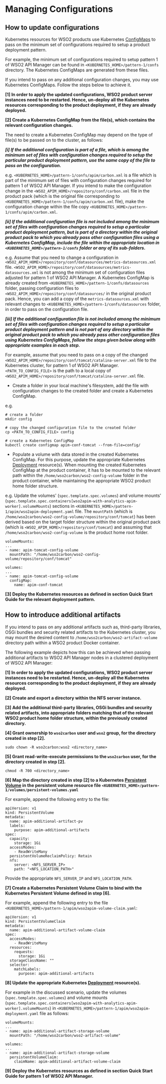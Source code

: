 # Managing Configurations

## How to update configurations

Kubernetes resources for WSO2 products use Kubernetes [ConfigMaps](https://kubernetes.io/docs/tasks/configure-pod-container/configure-pod-configmap/)
to pass on the minimum set of configurations required to setup a product deployment pattern.

For example, the minimum set of configurations required to setup pattern 1 of WSO2 API Manager can be found in `<KUBERNETES_HOME>/pattern-1/confs`
directory. The Kubernetes ConfigMaps are generated from these files.

If you intend to pass on any additional configuration changes, you may use Kubernetes ConfigMaps. Follow the 
steps below to achieve it.

**[1] In order to apply the updated configurations, WSO2 product server instances need to be restarted. Hence, un-deploy all the Kubernetes resources
corresponding to the product deployment, if they are already deployed.**

**[2] Create a Kubernetes ConfigMap from the file(s), which contains the relevant configuration changes.**

The need to create a Kubernetes ConfigMap may depend on the type of file(s) to be passed on to the cluster, as follows:

***[i] If the additional configuration is part of a file, which is among the minimum set of files with configuration changes required to setup
the particular product deployment pattern, use the same copy of the file to pass on the configuration.***

e.g. `<KUBERNETES_HOME>/pattern-1/confs/apim/carbon.xml` is a file which is part of the minimum set of files with configuration changes required for
pattern 1 of WSO2 API Manager. If you intend to make the configuration change in the `<WSO2_APIM_HOME>/repository/conf/carbon.xml`
file in the product pack (which is the original file corresponding to `<KUBERNETES_HOME>/pattern-1/confs/apim/carbon.xml` file),
make the configuration change within the file copy `<KUBERNETES_HOME>/pattern-1/confs/apim/carbon.xml`.

***[ii] If the additional configuration file is not included among the minimum set of files with configuration changes required to setup
a particular product deployment pattern, but is part of a directory within the original product pack to which you already pass other configuration files
using a Kubernetes ConfigMap, include the file within the appropriate location in `<KUBERNETES_HOME>/pattern-1/confs` folder or any of its sub-folders.***

e.g. Assume that you need to change a configuration in `<WSO2_APIM_HOME>/repository/conf/datasources/metrics-datasources.xml` file.
`<WSO2_APIM_HOME>/repository/conf/datasources/metrics-datasources.xml` is not among the minimum set of configuration files adjusted
for pattern 1 of WSO2 API Manager. A Kubernetes ConfigMap is already created from `<KUBERNETES_HOME>/pattern-1/confs/datasources` folder,
passing configuration files to `<WSO2_APIM_HOME>/repository/conf/datasources/` in the original product pack. Hence, you can add a copy of the `metrics-datasources.xml`
with relevant changes to `<KUBERNETES_HOME>/pattern-1/confs/datasources` folder, in order to pass on the configuration file.

***[iii] If the additional configuration file is not included among the minimum set of files with configuration changes required to setup a particular product
deployment pattern and is **not** part of any directory within the original product pack to which you already pass other configuration files
using Kubernetes ConfigMaps, follow the steps given below along with appropriate examples in each step.***

For example, assume that you need to pass on a copy of the changed `<WSO2_APIM_HOME>/repository/conf/tomcat/catalina-server.xml` file
to the Kubernetes cluster, for pattern 1 of WSO2 API Manager. `<PATH_TO_CONFIG_FILE>` is the path to a local copy of
`<WSO2_APIM_HOME>/repository/conf/tomcat/catalina-server.xml` file.

* Create a folder in your local machine's filesystem, add the file with configuration changes to the created folder and
create a Kubernetes ConfigMap.

e.g.

```
# create a folder
mkdir config

# copy the changed configuration file to the created folder
cp <PATH_TO_CONFIG_FILE> config

# create a Kubernetes ConfigMap
kubectl create configmap apim-conf-tomcat --from-file=config/
```

* Populate a volume with data stored in the created Kubernetes ConfigMap. For this purpose, update the appropriate
Kubernetes [Deployment](https://kubernetes.io/docs/concepts/workloads/controllers/deployment/) resource(s). When mounting
the created Kubernetes ConfigMap at the product container, it has to be mounted to the relevant path within the
`/home/wso2carbon/wso2-config-volume` folder in the product container, while maintaining the appropriate WSO2 product home folder structure.

e.g. Update the volumes' (`spec.template.spec.volumes`) and volume mounts' (`spec.template.spec.containers[wso2apim-with-analytics-apim-worker].volumeMounts`) sections in
`<KUBERNETES_HOME>/pattern-1/apim/wso2apim-deployment.yaml` file. The `mountPath` (which is `/home/wso2carbon/wso2-config-volume/repository/conf/tomcat`)
has been derived based on the target folder structure within the original product pack (which is `<WSO2_APIM_HOME>/repository/conf/tomcat`) and assuming that
`/home/wso2carbon/wso2-config-volume` is the product home root folder.

```
volumeMounts:
...
- name: apim-tomcat-config-volume
  mountPath: "/home/wso2carbon/wso2-config-volume/repository/conf/tomcat"

volumes:
...
- name: apim-tomcat-config-volume
  configMap:
    name: apim-conf-tomcat
```

**[3] Deploy the Kubernetes resources as defined in section **Quick Start Guide** for the relevant deployment pattern.**

## How to introduce additional artifacts

If you intend to pass on any additional artifacts such as, third-party libraries, OSGi bundles and security related artifacts to the Kubernetes cluster,
you may mount the desired content to `/home/wso2carbon/wso2-artifact-volume` directory path within a WSO2 product Docker container.

The following example depicts how this can be achieved when passing additional artifacts to WSO2 API Manager nodes
in a clustered deployment of WSO2 API Manager:

**[1] In order to apply the updated configurations, WSO2 product server instances need to be restarted. Hence, un-deploy all the Kubernetes resources
corresponding to the product deployment, if they are already deployed.**

**[2] Create and export a directory within the NFS server instance.**
   
**[3] Add the additional third-party libraries, OSGi bundles and security related artifacts, into appropriate
folders matching that of the relevant WSO2 product home folder structure, within the previously created directory.**

**[4] Grant ownership to `wso2carbon` user and `wso2` group, for the directory created in step [2].**
      
   ```
   sudo chown -R wso2carbon:wso2 <directory_name>
   ```
      
**[5] Grant read-write-execute permissions to the `wso2carbon` user, for the directory created in step [2].**
      
   ```
   chmod -R 700 <directory_name>
   ```

**[6] Map the directory created in step [2] to a Kubernetes [Persistent Volume](https://kubernetes.io/docs/concepts/storage/persistent-volumes/)
in the persistent volume resource file `<KUBERNETES_HOME>/pattern-1/volumes/persistent-volumes.yaml`**

For example, append the following entry to the file:

```
apiVersion: v1
kind: PersistentVolume
metadata:
  name: apim-additional-artifact-pv
  labels:
    purpose: apim-additional-artifacts
spec:
  capacity:
    storage: 1Gi
  accessModes:
    - ReadWriteMany
  persistentVolumeReclaimPolicy: Retain
  nfs:
    server: <NFS_SERVER_IP>
    path: "<NFS_LOCATION_PATH>"
```

Provide the appropriate `NFS_SERVER_IP` and `NFS_LOCATION_PATH`.

**[7] Create a Kubernetes Persistent Volume Claim to bind with the Kubernetes Persistent Volume defined in step [6].**

For example, append the following entry to the file `<KUBERNETES_HOME>/pattern-1/apim/wso2apim-volume-claim.yaml`:

```
apiVersion: v1
kind: PersistentVolumeClaim
metadata:
  name: apim-additional-artifact-volume-claim
spec:
  accessModes:
    - ReadWriteMany
  resources:
    requests:
      storage: 1Gi
  storageClassName: ""
  selector:
    matchLabels:
      purpose: apim-additional-artifacts
```

**[8] Update the appropriate Kubernetes [Deployment](https://kubernetes.io/docs/concepts/workloads/controllers/deployment/) resource(s).**

For example in the discussed scenario, update the volumes (`spec.template.spec.volumes`) and volume mounts (`spec.template.spec.containers[wso2apim-with-analytics-apim-worker].volumeMounts`) in
`<KUBERNETES_HOME>/pattern-1/apim/wso2apim-deployment.yaml` file as follows:

```
volumeMounts:
...
- name: apim-additional-artifact-storage-volume
  mountPath: "/home/wso2carbon/wso2-artifact-volume"

volumes:
...
- name: apim-additional-artifact-storage-volume
  persistentVolumeClaim:
    claimName: apim-additional-artifact-volume-claim
```

**[9] Deploy the Kubernetes resources as defined in section **Quick Start Guide** for pattern 1 of WSO2 API Manager.**
